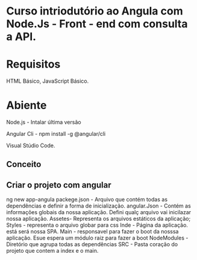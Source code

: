 # Curso intriodutório ao Angula com Node.Js - Front - end com consulta a API.

# Requisitos
HTML Básico, JavaScript Básico.

# Abiente

Node.js - Intalar última versão

Angular Cli - npm install -g @angular/cli

Visual Stúdio Code.

## Conceito

## Criar o projeto com angular

ng new app-angula
packege.json - Arquivo que contém todas as dependências e definir a forma de inicialização.
angular.Json - Contém as informações globais da nossa aplicação. Defini qualç arquivo vai inicilazar nossa aplicação.
Assetes- Representa os arquivos estáticos da aplicação;
Styles - representa o arquivo globar para css
Inde - Página da aplicação. está será nossa SPA.
Main - responsavel para fazer o boot da nosssa aplicação. Esue espera um módulo raiz para fazer a boot
NodeModules - Diretório que agrupa todas as dependências
SRC - Pasta coração do projeto que contem a index e o main.



